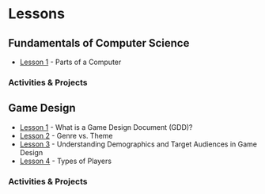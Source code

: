 # Lessons

## Fundamentals of Computer Science

- [Lesson 1](lessons/fcs/lesson_1.md) - Parts of a Computer

### Activities & Projects

## Game Design

- [Lesson 1](lessons/gpd/lesson_1.md) - What is a Game Design Document (GDD)?
- [Lesson 2](lessons/gpd/lesson_2.md) - Genre vs. Theme
- [Lesson 3](lessons/gpd/lesson_3.md) - Understanding Demographics and Target Audiences in Game Design
- [Lesson 4](lessons/gpd/lesson_4.md) - Types of Players

### Activities & Projects
